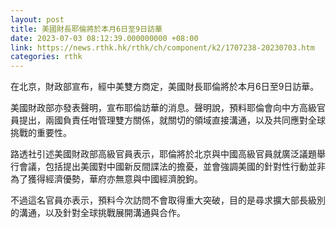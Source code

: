 ```yaml
---
layout: post
title: 美國財長耶倫將於本月6日至9日訪華
date: 2023-07-03 08:12:39.000000000 +08:00
link: https://news.rthk.hk/rthk/ch/component/k2/1707238-20230703.htm
categories: rthk
---
```


在北京，財政部宣布，經中美雙方商定，美國財長耶倫將於本月6日至9日訪華。

美國財政部亦發表聲明，宣布耶倫訪華的消息。聲明說，預料耶倫會向中方高級官員提出，兩國負責任咁管理雙方關係，就關切的領域直接溝通，以及共同應對全球挑戰的重要性。

路透社引述美國財政部高級官員表示，耶倫將於北京與中國高級官員就廣泛議題舉行會議，包括提出美國對中國新反間諜法的擔憂，並會強調美國的針對性行動並非為了獲得經濟優勢，華府亦無意與中國經濟脫鉤。

不過這名官員亦表示，預料今次訪問不會取得重大突破，目的是尋求擴大部長級別的溝通，以及針對全球挑戰展開溝通與合作。
